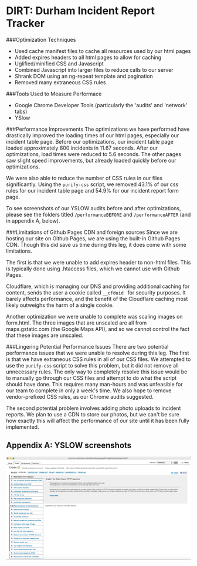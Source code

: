 # DIRT: Durham Incident Report Tracker

###Optimization Techniques
- Used cache manifest files to cache all resources used by our html pages
- Added expires headers to all html pages to allow for caching
- Uglified/minified CSS and Javascript
- Combined Javascript into larger files to reduce calls to our server
- Shrank DOM using an ng-repeat template and pagination
- Removed many extraneous CSS rules

###Tools Used to Measure Performace
 - Google Chrome Developer Tools (particularly the 'audits' and 'network' tabs)
 - YSlow
 
###Performance Improvements
The optimizations we have performed have drastically improved the loading times of our html pages, especially our incident table page.  Before our optimizations, our incident table page loaded approximately 800 incidents in 11.67 seconds.  After our optimizations, load times were reduced to 5.6 seconds.  The other pages saw slight speed improvements, but already loaded quickly before our optimizations.

We were also able to reduce the number of CSS rules in our files significantly.  Using the `purify-css` script, we removed 43.1% of our css rules for our incident table page and 54.9% for our incident report form page.

To see screenshots of our YSLOW audits before and after optimizations, please see the folders titled `/performanceBEFORE` and `/performanceAFTER` (and in appendix A, below).

###Limitations of Github Pages CDN and foreign sources
Since we are hosting our site on Github Pages, we are using the built-in Github Pages CDN.  Though this did save us time during this leg, it does come with some limitations.

The first is that we were unable to add expires header to non-html files.  This is typically done using .htaccess files, which we cannot use with Github Pages.

Cloudflare, which is managing our DNS and providing additional caching for content, sends the user a cookie called `__cfduid ` for security purposes. It barely affects performance, and the benefit of the Cloudflare caching most likely outweighs the harm of a single cookie.

Another optimization we were unable to complete was scaling images on form.html. The three images that are unscaled are all from maps.gstatic.com (the Google Maps API), and so we cannot control the fact that these images are unscaled.


###Lingering Potential Performance Issues
There are two potential performance issues that we were unable to resolve during this leg.  The first is that we have extraneous CSS rules in all of our CSS files.  We attempted to use the `purify-css` script to solve this problem, but it did not remove all unnecessary rules. The only way to completely resolve this issue would be to manually go through our CSS files and attempt to do what the script should have done.  This requires many man-hours and was unfeasible for our team to complete in only a week's time. We also hope to remove vendor-prefixed CSS rules, as our Chrome audits suggested.

The second potential problem involves adding photo uploads to incident reports.  We plan to use a CDN to store our photos, but we can't be sure how exactly this will affect the performance of our site until it has been fully implemented.

## Appendix A: YSLOW screenshots
![alt-text](/performanceBEFORE/issuereportyslow.png)
